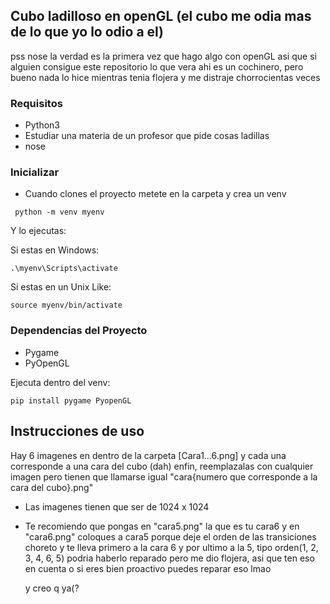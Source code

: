 ## Cubo ladilloso en openGL (el cubo me odia mas de lo que yo lo odio a el)

pss nose la verdad es la primera vez que hago algo con openGL asi que si alguien consigue este repositorio
lo que vera ahi es un cochinero, pero bueno nada lo hice mientras tenia flojera y me distraje chorrocientas veces

### Requisitos
- Python3
- Estudiar una materia de un profesor que pide cosas ladillas
- nose

### Inicializar

- Cuando clones el proyecto metete en la carpeta y crea un venv

```
 python -m venv myenv
```
Y lo ejecutas:
  
  Si estas en Windows:
  ```
  .\myenv\Scripts\activate
  ```
  Si estas en un Unix Like:
  ```
  source myenv/bin/activate
  ```

### Dependencias del Proyecto
- Pygame
- PyOpenGL

Ejecuta dentro del venv:
```
pip install pygame PyopenGL
```

## Instrucciones de uso

Hay 6 imagenes en dentro de la carpeta [Cara1...6.png] y cada una corresponde a una cara del cubo (dah)
enfin, reemplazalas con cualquier imagen pero tienen que llamarse igual "cara{numero que corresponde a la cara del cubo}.png"

- Las imagenes tienen que ser de 1024 x 1024
- Te recomiendo que pongas en "cara5.png" la que es tu cara6 y en "cara6.png" coloques a cara5 porque deje el orden de las transiciones choreto
  y te lleva primero a la cara 6 y por ultimo a la 5, tipo orden(1, 2, 3, 4, 6, 5)
  podria haberlo reparado pero me dio flojera, asi que ten eso en cuenta o si eres bien proactivo puedes reparar eso lmao

  y creo q ya(?

